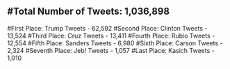 #Total Number of Tweets: 1,036,898 
---
#First Place: Trump Tweets - 62,592
#Second Place: Clinton Tweets - 13,524
#Third Place: Cruz Tweets - 13,411
#Fourth Place: Rubio Tweets - 12,554
#Fifth Place: Sanders Tweets - 6,980
#Sixth Place: Carson Tweets - 2,324
#Seventh Place: Jeb! Tweets - 1,057
#Last Place: Kasich Tweets - 1,010
